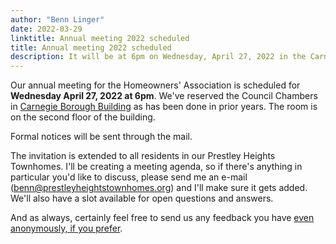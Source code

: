 ```yaml
---
author: "Benn Linger"
date: 2022-03-29
linktitle: Annual meeting 2022 scheduled
title: Annual meeting 2022 scheduled
description: It will be at 6pm on Wednesday, April 27, 2022 in the Carnegie Borough Council Chambers.
---
```


Our annual meeting for the Homeowners' Association is scheduled for **Wednesday April 27, 2022 at 6pm**. We've reserved the Council Chambers in [Carnegie Borough Building](https://www.google.com/maps/place/Carnegie+Borough+Building/@40.4043179,-80.0944187,17z/data=!3m2!4b1!5s0x8834f7d12a7021e5:0x526a5a1b39f80283!4m5!3m4!1s0x8834f7d3b463c99f:0x7a3f05159b2bed96!8m2!3d40.4043179!4d-80.0922247) as has been done in prior years. The room is on the second floor of the building.

Formal notices will be sent through the mail.

The invitation is extended to all residents in our Prestley Heights Townhomes. I'll be creating a meeting agenda, so if there's anything in particular you'd like to discuss, please send me an e-mail ([benn@prestleyheightstownhomes.org](mailto:benn@prestleyheightstownhomes.org)) and I'll make sure it gets added. We'll also have a slot available for open questions and answers.

And as always, certainly feel free to send us any feedback you have [even anonymously, if you prefer](/feedback).